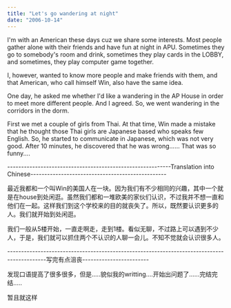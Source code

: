 ```yaml
---
title: "Let's go wandering at night"
date: "2006-10-14"
---
```


I'm with an American these days cuz we share some interests. Most people gather alone with their friends and have fun at night in APU. Sometimes they go to somebody's room and drink, sometimes they play cards in the LOBBY, and sometimes, they play computer game together.

I, however, wanted to know more people and make friends with them, and that American, who call himself Win, also have the same idea.

One day, he asked me whether I'd like a wandering in the AP House in order to meet more different people. And I agreed. So, we went wandering in the corridors in the dorm.

First we met a couple of girls from Thai. At that time, Win made a mistake that he thought those Thai girls are Japanese based who speaks few English. So, he started to communicate in Japanese, which was not very good. After 10 minutes, he discovered that he was wrong...... That was so funny....

\-----------------------------------------------------------Translation into Chinese-------------------------------------------------

最近我都和一个叫Win的美国人在一块。因为我们有不少相同的兴趣，其中一个就是在house到处闲逛。虽然我们都和一堆欧美的家伙们认识，不过我并不想一直和他们在一起。这样我们到这个学校来的目的就丧失了。所以，既然要认识更多的人。我们就开始到处闲逛。

我们一般从5楼开始，一直走啊走，走到1楼。看似无聊，不过路上可以遇到不少人，于是，我们就可以抓住两个不认识的人聊一会儿。不知不觉就会认识很多人。

\--------------------------------------------------------------------------------------------写完有点沮丧------------------------

发现口语提高了很多很多，但是.....貌似我的writting....开始出问题了......完结完结.....

暂且就这样
